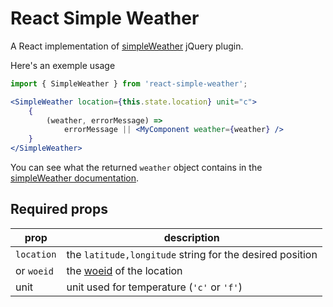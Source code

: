 # React Simple Weather

A React implementation of [simpleWeather](https://github.com/monkeecreate/jquery.simpleWeather) jQuery plugin.

Here's an exemple usage

```jsx
import { SimpleWeather } from 'react-simple-weather';

<SimpleWeather location={this.state.location} unit="c">
	{
		(weather, errorMessage) => 
			errorMessage || <MyComponent weather={weather} />
	}
</SimpleWeather>
```

You can see what the returned `weather` object contains in the [simpleWeather documentation](https://monkeecreate.github.io/jquery.simpleWeather/).

## Required props

|prop|description|
|---|----|
|`location` | the `latitude,longitude` string for the desired position|
|or `woeid`| the [woeid](https://en.wikipedia.org/wiki/WOEID) of the location
|unit|unit used for temperature (`'c'` or `'f'`)| 